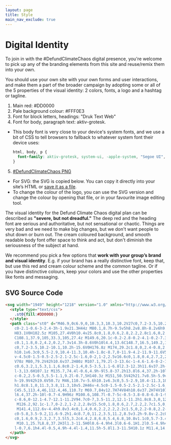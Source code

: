```yaml
---
layout: page
title: Style
main_nav_exclude: true
---
```

# Digital Identity

To join in with the #DefundClimateChaos digital presence, you're welcome to
pick up any of the branding elements from this site and reuse/remix them into
your own.

You should use your own site with your own forms and user interactions,
and make them a part of the broader campaign by adopting some or all of the
5 properties of the visual identity: 2 colors, fonts, a logo and a hashtag or
tagline.

1. Main red: #DD0000
2. Pale background colour: #FFF0E3
3. Font for block letters, headings: "Druk Text Web"
1. Font for body, paragraph text: aktiv-grotesk.
  * This body font is very close to your device's system fonts, and we use a bit of CSS to tell browsers to fallback to whatever system font their device uses:
    ```css
    html, body, p {
      font-family: aktiv-grotesk, system-ui, -apple-system, "Segoe UI", Roboto, Oxygen, Ubuntu, Cantarell, "Fira Sans", "Droid Sans", "Helvetica Neue", Helvetica, Arial, sans-serif;
    }
    ```
5. [#DefundClimateChaos PNG](/assets/images/logo.png)
  * For SVG: the SVG is copied below. You can copy it directly into your
    site’s HTML or
    [save it as a file](https://defundclimatechaos.uk/assets/logo.svg).
  * To change the colour of the logo, you can use the SVG version and change
    the colour by opening that file, or in your favourite image editing tool.

The visual identity for the Defund Climate Chaos digital plan can be described
as **"severe, but not dreadful."** The deep red and the heading font are serious and authoritative, but not sensational or chaotic. Things are very bad and we need to make big changes, but we don't want people to shut down or burn out. The cream coloured background, and smooth readable body font offer space to think and act, but don't diminish the seriousness of the subject at hand.

We recommend you pick a few options that **work with your group’s brand and visual identity**. E.g. if your brand has a really distinctive font, keep that, but use this red and cream colour scheme and the common tagline. Or if you have distinctive colours, keep your colors and use the other properties like fonts and messaging.

## SVG Source Code

```html
<svg width="1949" height="1218" version="1.0" xmlns="http://www.w3.org/2000/svg" xmlns:xlink="http://www.w3.org/1999/xlink" x="0px" y="0px" viewBox="0 0 194.9 121.8" style="enable-background:new 0 0 194.9 121.8;" xml:space="preserve">
  <style type="text/css">
    .st0{fill:#DD0000;}
  </style>
  <path class="st0" d="M46.9,0c6.9,0,10.3,3,10.3,10.2V27c0,7.2-3.5,10.2-10.1,10.2H31.5V0H46.9z M44,29.2c1.8,0,2.4-0.8,2.4-3.1V10.8
    c0-2.1-0.6-3-2.4-3h-1.9v21.3H44z M80.1,8.7h-9.5v5h8.2v8.8h-8.2v6h9.8v8.8H60.5V0h19.6V8.7z M102.5,0v8.7h-9.3v5h7.9v8.8h-7.9v14.8
    H83.1V0H102.5z M105,27.4V0h10.4v25.8c0,1.8,0.6,2.8,2.2,2.8c1.6,0,2.2-1,2.2-2.8V0H130v27.4c0,5.8-3.8,10.5-11.7,10.5h-1.7
    C108.1,37.9,105,33.3,105,27.4z M149.6,20.1c-0.2-2.8-0.2-4.1-0.2-7.3V0h8.5v37.2h-9l-5.5-15.7c-0.8-2.2-1.4-4.4-1.8-6
    c0.1,1.8,0.2,4.2,0.2,7.3v14.3h-8.6V0h10l4.4,13.6C148.7,16.5,149.2,18.5,149.6,20.1z M176.8,0c6.9,0,10.3,3,10.3,10.2V27
    c0,7.2-3.5,10.2-10.1,10.2h-15.6V0H176.8z M174,29.2c1.8,0,2.4-0.8,2.4-3.1V10.8c0-2.1-0.6-3-2.4-3h-1.9v21.3H174z M46,68.7v-5.6
    h10.1v6.3c0,5.5-2.9,10.4-11.3,10.4h-1.8c-8.7,0-11.9-4.2-11.9-11.6V52.8c0-7,3-11.4,11.8-11.4h1.8c8.1,0,11.3,3.8,11.3,10v5.2H46
    v-4.5c0-1.5-0.5-2.5-2.1-2.5c-1.6,0-2,1-2,2.5v16.6c0,1.8,0.4,2.7,2,2.7C45.5,71.4,46,70.4,46,68.7z M69.6,70h7.9v9.3H59.1V42h10.6
    V70z M80,79.2V42h10.6v37.2H80z M107.1,79.2l-3-13.6c-1-4.6-1.6-8-2-10.5c0.1,2.7,0.2,6.2,0.2,11v13.1H94V42h11.9l2.2,12.3
    c0.6,3.2,1,5.3,1.1,6.8c0.2-1.4,0.5-3.5,1.1-6.8l2.3-12.3h11.6v37.2h-8.6V66.2c0-4.8,0.1-8.2,0.2-11c-0.5,2.5-1.1,5.9-2.1,10.5
    l-3,13.6H107.1z M135.7,74.4l-0.6,4.9h-9l5.8-37.2h13.8l6.4,37.2h-10l-0.7-4.9H135.7z M140.3,66.7l-0.7-5c-0.5-3.8-0.8-6.8-1-9.2
    c-0.2,2.5-0.5,5.5-1.1,9.2l-0.7,5H140.3z M151,50.5V42h21.7v8.5h-5.9v28.8h-10V50.5H151z M194.7,50.7h-9.5v5h8.2v8.8h-8.2v6h9.8v8.8
    h-19.9V42h19.6V50.7z M46,110.7v-5.6h10.1v6.3c0,5.5-2.9,10.4-11.3,10.4h-1.8c-8.7,0-11.9-4.2-11.9-11.6V94.8c0-7,3-11.4,11.8-11.4
    h1.8c8.1,0,11.3,3.8,11.3,10v5.2H46v-4.5c0-1.5-0.5-2.5-2.1-2.5c-1.6,0-2,1-2,2.5v16.6c0,1.8,0.4,2.7,2,2.7
    C45.5,113.4,46,112.4,46,110.7z M69.7,84v12.7H74V84h10.6v37.2H74V107h-4.3v14.3H59.1V84H69.7z M96,116.4l-0.6,4.9h-9L92.1,84h13.8
    l6.4,37.2h-10l-0.7-4.9H96z M100.6,108.7l-0.7-5c-0.5-3.8-0.8-6.8-1-9.2c-0.2,2.5-0.6,5.5-1.1,9.2l-0.7,5H100.6z M127.1,121.8h-1.8
    c-8.6,0-12.1-4.7-12.1-11.2V94.7c0-7,3.5-11.2,12.1-11.2h1.8c8.3,0,12.1,4.2,12.1,11.2v15.8C139.2,117.2,135.3,121.8,127.1,121.8z
     M126.2,92.1c-1.7,0-2.2,1-2.2,2.8v15.5c0,1.8,0.6,2.7,2.2,2.7c1.5,0,2.2-0.9,2.2-2.7V94.9C128.5,93.2,127.9,92.1,126.2,92.1z
     M141.4,112.6v-4.4h9.8v3.4c0,1.4,0.6,2.2,2.2,2.2c1.5,0,2.2-0.8,2.2-2.5v-0.3c0-2.2-1-3-2.9-4.2l-5-3.2c-3.8-2.4-5.9-5.2-5.9-10v-1
    c0-5.8,3.5-9.2,11.6-9.2h1.4c8.7,0,11.2,3.5,11.2,8.5v3.2h-9.8v-2.2c0-1.5-0.7-2.2-2-2.2c-1.5,0-2.2,0.7-2.2,2.1v0.1
    c0,1.6,0.9,2.3,2.7,3.5l5,3.2c4.4,2.8,6.8,5.4,6.8,10.8v1.1c0,5.7-3.4,10.4-12.2,10.4h-1.4C144.2,121.8,141.4,118,141.4,112.6z
     M10.1,25.7L8.8,37.2H3l1.3-11.5H0l0.6-4.9h4.3l0.6-6.1H1.2l0.5-4.9h4.3L7.2,0H13l-1.1,9.8h3.9L16.9,0h5.9l-1.2,9.8h4.3l-0.5,4.9H21
    l-0.7,6.1h4.4l-0.5,4.9h-4.4l-1.4,11.5h-5.8l1.3-11.5H10.1z M11.4,14.7l-0.7,6.1h3.8l0.7-6.1H11.4z">
  </path>
</svg>

```
